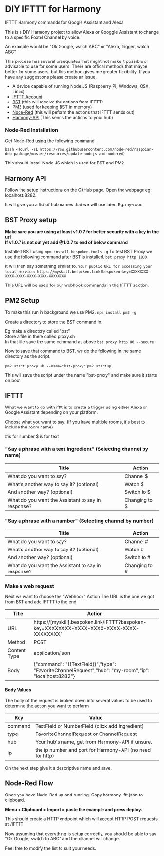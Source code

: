 # DIY IFTTT for Harmony
IFTTT Harmony commands for Google Assistant and Alexa

This is a DIY Harmony project to allow Alexa or Googgle Assistant to change to a specific Foxtel Channel by voice.

An example would be "Ok Google, watch ABC" or "Alexa, trigger, watch ABC"

This process has several preequistes that might not make it possible or advisable to use for some users.
There are offical methods that maybe better for some users, but this method gives me greater flexibility.
If you have any suggestions please create an issue.

- A device capable of running Node.JS (Raspberry PI, Windows, OSX, Linux)
- [IFTTT Account](http://ifttt.com)
- [BST](https://github.com/bespoken/bst)  (this will receive the actions from IFTTT)
- [PM2](https://www.npmjs.com/package/pm2) (used for keeping BST in memory)
- [Node-Red](http://nodered.org) (this will peform the actions that IFTTT sends out)
- [Harmony-API](https://github.com/maddox/harmony-api) (This sends the actions to your hub)

### Node-Red Installation

Get Node-Red using the following command 

```bash <(curl -sL https://raw.githubusercontent.com/node-red/raspbian-deb-package/master/resources/update-nodejs-and-nodered)```

This should install Node.JS which is used for BST and PM2

## Harmony API

Follow the setup instructions on the GitHub page.
Open the webpage eg: localhost:8282.

It will give you a list of hub names that we will use later. Eg. my-room

## BST Proxy setup
**Make sure you are using at least v1.0.7 for better security with a key in the url**    
__If v1.0.7 is not out yet add @1.0.7 to end of below command__

Installed BST using `npm install bespoken-tools -g`
To test BST Proxy we use the following command after BST is installed.
```bst proxy http 1880```

It will then say something similar to.
```Your public URL for accessing your local service:```
```https://myskill.bespoken.link?bespoken-key=XXXXXXXX-XXXX-XXXX-XXXX-XXXX-XXXXXXXX```

This URL will be used for our webhook commands in the IFTTT section.

## PM2 Setup

To make this run in background we use PM2.
```npm install pm2 -g```

Create a directory to store the BST command in.

Eg make a directory called "bst"   
Store a file in there called proxy.sh  
In that file save the same command as above ```bst proxy http 80 --secure```

Now to save that command to BST, we do the following in the same directory as the script.

```pm2 start proxy.sh --name="bst-proxy"```
```pm2 startup```

This will save the script under the name "bst-proxy" and make sure it starts on boot.


## IFTTT

What we want to do with ifttt is to create a trigger using either Alexa or Google Assistant depending on your platform.

Choose what you want to say. (If you have multiple rooms, it's best to include the room name) 

#is for number $ is for text

### "Say a phrase with a text ingredient" (Selecting channel by name)

Title| Action
------------ | -------------
What do you want to say? | Channel $
What's another way to say it? (optional) | Watch $
And another way? (optional)| Switch to $
What do you want the Assistant to say in response?| Changing to $

### "Say a phrase with a number" (Selecting channel by number)

Title| Action
------------ | -------------
What do you want to say? | Channel #
What's another way to say it? (optional) | Watch #
And another way? (optional)| Switch to #
What do you want the Assistant to say in response?| Changing to #

### Make a web request
Next we want to choose the "Webhook" Action 
The URL is the one we got from BST and add IFTTT to the end 

Title| Action
------------ | -------------
URL | https://[myskill].bespoken.link/IFTTT?bespoken-key=XXXXXXXX-XXXX-XXXX-XXXX-XXXX-XXXXXXXX/
Method| POST
Content Type| application/json
Body | {"command": "{{TextField}}","type": "FavoriteChannelRequest","hub": "my-room","ip": "localhost:8282"}

#### Body Values
The body of the request is broken down into several values to be used to determine the action you want to perform

Key| Value
------------ | -------------
command | TextField or NumberField (click add ingredient)
type | FavoriteChannelRequest or ChannelRequest
hub | Your hub's name, get from Harmony-API if unsure.
ip | the ip number and port for Harmony-API (no need for http)

On the next step give it a descriptive name and save.

## Node-Red Flow
Once you have Node-Red up and running. Copy harmony-ifft.json to clipboard.

**Menu > Clipboard > Import > paste the example and press deploy.**

This should create a HTTP endpoint which will accept HTTP POST requests at /IFTTT

Now assuming that everything is setup correctly, you should be able to say "Ok Google, switch to ABC" and the channel will change.

Feel free to modify the list to suit your needs.
